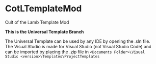 # CotLTemplateMod
Cult of the Lamb Template Mod

**This is the Universal Template Branch**

The Universal Template can be used by any IDE by opening the .sln file.  
The Visual Studio is made for Visual Studio (not Visual Studio Code) and can be imported by placing the .zip file in `<Documents Folder>\Visual Studio <version>\Templates\ProjectTemplates`
